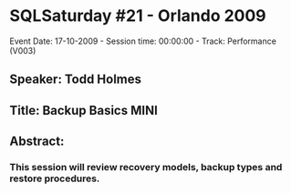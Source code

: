 # SQLSaturday #21 - Orlando 2009
Event Date: 17-10-2009 - Session time: 00:00:00 - Track: Performance (V003)
## Speaker: Todd Holmes
## Title: Backup Basics MINI
## Abstract:
### This session will review  recovery models, backup types and restore procedures.
